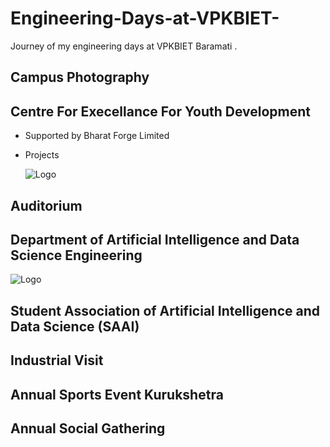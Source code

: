 
# Engineering-Days-at-VPKBIET-
Journey of my engineering days at VPKBIET Baramati .

##  Campus Photography

## Centre For Execellance For Youth Development 

- Supported by Bharat Forge Limited

- Projects

  ![Logo]()

## Auditorium 

## Department of Artificial Intelligence and Data Science Engineering 


  ![Logo]()
## Student Association of Artificial Intelligence and Data Science (SAAI)
## Industrial Visit 

## Annual Sports Event Kurukshetra

## Annual Social Gathering 

## 



